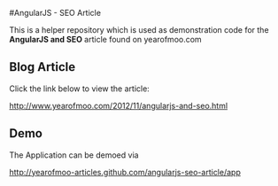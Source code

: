 #AngularJS - SEO Article

This is a helper repository which is used as demonstration code for the **AngularJS and SEO** article found on yearofmoo.com

## Blog Article
Click the link below to view the article:

http://www.yearofmoo.com/2012/11/angularjs-and-seo.html


## Demo
The Application can be demoed via

http://yearofmoo-articles.github.com/angularjs-seo-article/app
